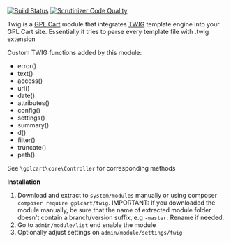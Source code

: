 [![Build Status](https://scrutinizer-ci.com/g/gplcart/twig/badges/build.png?b=master)](https://scrutinizer-ci.com/g/gplcart/twig/build-status/master)
[![Scrutinizer Code Quality](https://scrutinizer-ci.com/g/gplcart/twig/badges/quality-score.png?b=master)](https://scrutinizer-ci.com/g/gplcart/twig/?branch=master)

Twig is a [GPL Cart](https://github.com/gplcart/gplcart) module that integrates [TWIG](https://twig.sensiolabs.org) template engine into your GPL Cart site. Essentially it tries to parse every template file with .twig extension

Custom TWIG functions added by this module:

- error()
- text()
- access()
- url()
- date()
- attributes()
- config()
- settings()
- summary()
- d()
- filter()
- truncate()
- path()

See `\gplcart\core\Controller` for corresponding methods

**Installation**

1. Download and extract to `system/modules` manually or using composer `composer require gplcart/twig`. IMPORTANT: If you downloaded the module manually, be sure that the name of extracted module folder doesn't contain a branch/version suffix, e.g `-master`. Rename if needed.
2. Go to `admin/module/list` end enable the module
3. Optionally adjust settings on `admin/module/settings/twig`